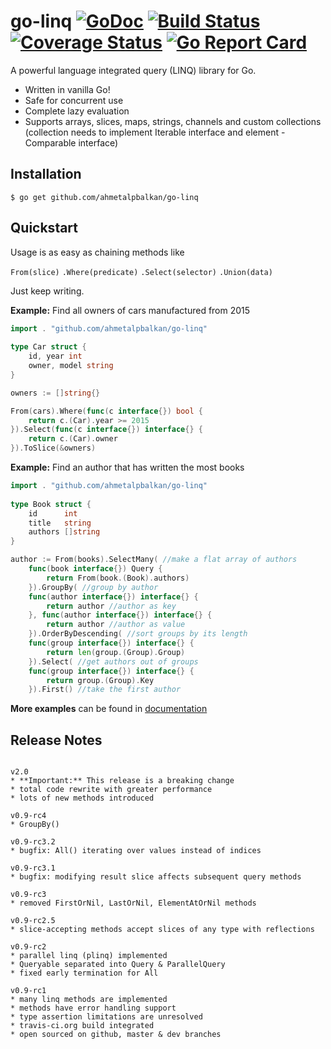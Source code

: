 # go-linq [![GoDoc](https://godoc.org/github.com/ahmetalpbalkan/go-linq?status.svg)](https://godoc.org/github.com/ahmetalpbalkan/go-linq) [![Build Status](https://travis-ci.org/ahmetalpbalkan/go-linq.svg?branch=master)](https://travis-ci.org/ahmetalpbalkan/go-linq) [![Coverage Status](https://coveralls.io/repos/github/ahmetalpbalkan/go-linq/badge.svg?branch=master)](https://coveralls.io/github/ahmetalpbalkan/go-linq?branch=master) [![Go Report Card](https://goreportcard.com/badge/github.com/ahmetalpbalkan/go-linq)](https://goreportcard.com/report/github.com/ahmetalpbalkan/go-linq)
A powerful language integrated query (LINQ) library for Go.
* Written in vanilla Go!
* Safe for concurrent use
* Complete lazy evaluation
* Supports arrays, slices, maps, strings, channels and
custom collections (collection needs to implement Iterable interface
and element - Comparable interface)

## Installation

    $ go get github.com/ahmetalpbalkan/go-linq

## Quickstart

Usage is as easy as chaining methods like

`From(slice)` `.Where(predicate)` `.Select(selector)` `.Union(data)` 

Just keep writing.

**Example:** Find all owners of cars manufactured from 2015
```go
import . "github.com/ahmetalpbalkan/go-linq"
	
type Car struct {
    id, year int
    owner, model string
}

owners := []string{}

From(cars).Where(func(c interface{}) bool {
	return c.(Car).year >= 2015
}).Select(func(c interface{}) interface{} {
	return c.(Car).owner
}).ToSlice(&owners)
```

**Example:** Find an author that has written the most books
```go
import . "github.com/ahmetalpbalkan/go-linq"
	
type Book struct {
	id      int
	title   string
	authors []string
}

author := From(books).SelectMany( //make a flat array of authors
	func(book interface{}) Query {
		return From(book.(Book).authors)
	}).GroupBy( //group by author
	func(author interface{}) interface{} {
		return author //author as key
	}, func(author interface{}) interface{} {
		return author //author as value
	}).OrderByDescending( //sort groups by its length
	func(group interface{}) interface{} {
		return len(group.(Group).Group)
	}).Select( //get authors out of groups
	func(group interface{}) interface{} {
		return group.(Group).Key
	}).First() //take the first author
```

**More examples** can be found in [documentation](https://godoc.org/github.com/ahmetalpbalkan/go-linq)

## Release Notes
~~~

v2.0
* **Important:** This release is a breaking change
* total code rewrite with greater performance
* lots of new methods introduced

v0.9-rc4
* GroupBy()

v0.9-rc3.2
* bugfix: All() iterating over values instead of indices

v0.9-rc3.1
* bugfix: modifying result slice affects subsequent query methods

v0.9-rc3
* removed FirstOrNil, LastOrNil, ElementAtOrNil methods 

v0.9-rc2.5
* slice-accepting methods accept slices of any type with reflections

v0.9-rc2
* parallel linq (plinq) implemented
* Queryable separated into Query & ParallelQuery
* fixed early termination for All

v0.9-rc1
* many linq methods are implemented
* methods have error handling support
* type assertion limitations are unresolved
* travis-ci.org build integrated
* open sourced on github, master & dev branches
~~~
